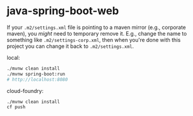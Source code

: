 # java-spring-boot-web

If your `.m2/settings.xml` file is pointing to a maven mirror (e.g., corporate maven), you _might_ need to temporary remove it. E.g., change the name to something like `.m2/settings-corp.xml`, then when you're done with this project you can change it back to `.m2/settings.xml`.

local:

```sh
./mvnw clean install
./mvnw spring-boot:run
# http://localhost:8080
```

cloud-foundry:

```sh
./mvnw clean install
cf push
```
